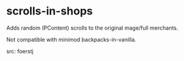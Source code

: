 # scrolls-in-shops

Adds random (PContent) scrolls to the original mage/full merchants.

Not compatible with minimod backpacks-in-vanilla.

src: foerstj
